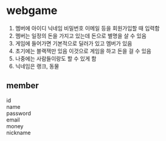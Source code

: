 # webgame
1. 멤버에 아이디 닉네임 비밀번호 이메일 등을 회원가입할 때 입력함
2. 멤버는 일정의 돈을 가지고 있는데 돈으로 별명을 살 수 있음
3. 게임에 들어가면 기본적으로 딜러가 있고 멤버가 있음
4. 초기에는 블랙잭만 있음 이것으로 게임을 하고 돈을 걸 수 있음
5. 나중에는 사람들이랑도 할 수 있게 함
6. 닉네임은 랭크, 동물
  
## member  
id  
name   
password   
email  
money   
nickname   
